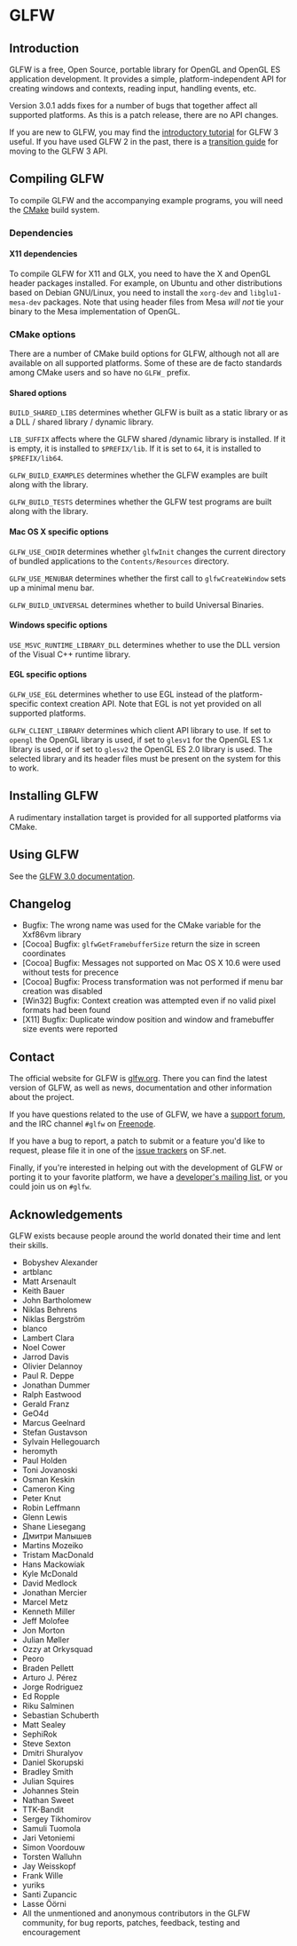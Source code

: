 # GLFW

## Introduction

GLFW is a free, Open Source, portable library for OpenGL and OpenGL ES
application development.  It provides a simple, platform-independent API for
creating windows and contexts, reading input, handling events, etc.

Version 3.0.1 adds fixes for a number of bugs that together affect all supported
platforms.  As this is a patch release, there are no API changes.

If you are new to GLFW, you may find the
[introductory tutorial](http://www.glfw.org/docs/3.0/quick.html) for GLFW
3 useful.  If
you have used GLFW 2 in the past, there is a
[transition guide](http://www.glfw.org/docs/3.0/moving.html) for moving to the
GLFW 3 API.


## Compiling GLFW

To compile GLFW and the accompanying example programs, you will need the
[CMake](http://www.cmake.org/) build system.


### Dependencies

#### X11 dependencies

To compile GLFW for X11 and GLX, you need to have the X and OpenGL header
packages installed.  For example, on Ubuntu and other distributions based on
Debian GNU/Linux, you need to install the `xorg-dev` and `libglu1-mesa-dev`
packages.  Note that using header files from Mesa *will not* tie your binary to
the Mesa implementation of OpenGL.


### CMake options

There are a number of CMake build options for GLFW, although not all are
available on all supported platforms.  Some of these are de facto standards
among CMake users and so have no `GLFW_` prefix.


#### Shared options

`BUILD_SHARED_LIBS` determines whether GLFW is built as a static
library or as a DLL / shared library / dynamic library.

`LIB_SUFFIX` affects where the GLFW shared /dynamic library is
installed.  If it is empty, it is installed to `$PREFIX/lib`.  If it is set to
`64`, it is installed to `$PREFIX/lib64`.

`GLFW_BUILD_EXAMPLES` determines whether the GLFW examples are built
along with the library.

`GLFW_BUILD_TESTS` determines whether the GLFW test programs are
built along with the library.


#### Mac OS X specific options

`GLFW_USE_CHDIR` determines whether `glfwInit` changes the current
directory of bundled applications to the `Contents/Resources` directory.

`GLFW_USE_MENUBAR` determines whether the first call to
`glfwCreateWindow` sets up a minimal menu bar.

`GLFW_BUILD_UNIVERSAL` determines whether to build Universal Binaries.


#### Windows specific options

`USE_MSVC_RUNTIME_LIBRARY_DLL` determines whether to use the DLL version of the
Visual C++ runtime library.


#### EGL specific options

`GLFW_USE_EGL` determines whether to use EGL instead of the platform-specific
context creation API.  Note that EGL is not yet provided on all supported
platforms.

`GLFW_CLIENT_LIBRARY` determines which client API library to use.  If set to
`opengl` the OpenGL library is used, if set to `glesv1` for the OpenGL ES 1.x
library is used, or if set to `glesv2` the OpenGL ES 2.0 library is used.  The
selected library and its header files must be present on the system for this to
work.


## Installing GLFW

A rudimentary installation target is provided for all supported platforms via
CMake.


## Using GLFW

See the [GLFW 3.0 documentation](http://www.glfw.org/docs/3.0/).


## Changelog

 - Bugfix: The wrong name was used for the CMake variable for the Xxf86vm
           library
 - [Cocoa] Bugfix: `glfwGetFramebufferSize` return the size in screen
                   coordinates
 - [Cocoa] Bugfix: Messages not supported on Mac OS X 10.6 were used without
                   tests for precence
 - [Cocoa] Bugfix: Process transformation was not performed if menu bar creation
                   was disabled
 - [Win32] Bugfix: Context creation was attempted even if no valid pixel formats
                   had been found
 - [X11] Bugfix: Duplicate window position and window and framebuffer size
                 events were reported


## Contact

The official website for GLFW is [glfw.org](http://www.glfw.org/).  There you
can find the latest version of GLFW, as well as news, documentation and other
information about the project.

If you have questions related to the use of GLFW, we have a
[support forum](https://sourceforge.net/p/glfw/discussion/247562/), and the IRC
channel `#glfw` on [Freenode](http://freenode.net/).

If you have a bug to report, a patch to submit or a feature you'd like to
request, please file it in one of the
[issue trackers](https://sourceforge.net/p/glfw/_list/tickets) on SF.net.

Finally, if you're interested in helping out with the development of GLFW or
porting it to your favorite platform, we have a
[developer's mailing list](https://lists.stacken.kth.se/mailman/listinfo/glfw-dev),
or you could join us on `#glfw`.


## Acknowledgements

GLFW exists because people around the world donated their time and lent their
skills.

 - Bobyshev Alexander
 - artblanc
 - Matt Arsenault
 - Keith Bauer
 - John Bartholomew
 - Niklas Behrens
 - Niklas Bergström
 - blanco
 - Lambert Clara
 - Noel Cower
 - Jarrod Davis
 - Olivier Delannoy
 - Paul R. Deppe
 - Jonathan Dummer
 - Ralph Eastwood
 - Gerald Franz
 - GeO4d
 - Marcus Geelnard
 - Stefan Gustavson
 - Sylvain Hellegouarch
 - heromyth
 - Paul Holden
 - Toni Jovanoski
 - Osman Keskin
 - Cameron King
 - Peter Knut
 - Robin Leffmann
 - Glenn Lewis
 - Shane Liesegang
 - Дмитри Малышев
 - Martins Mozeiko
 - Tristam MacDonald
 - Hans Mackowiak
 - Kyle McDonald
 - David Medlock
 - Jonathan Mercier
 - Marcel Metz
 - Kenneth Miller
 - Jeff Molofee
 - Jon Morton
 - Julian Møller
 - Ozzy at Orkysquad
 - Peoro
 - Braden Pellett
 - Arturo J. Pérez
 - Jorge Rodriguez
 - Ed Ropple
 - Riku Salminen
 - Sebastian Schuberth
 - Matt Sealey
 - SephiRok
 - Steve Sexton
 - Dmitri Shuralyov
 - Daniel Skorupski
 - Bradley Smith
 - Julian Squires
 - Johannes Stein
 - Nathan Sweet
 - TTK-Bandit
 - Sergey Tikhomirov
 - Samuli Tuomola
 - Jari Vetoniemi
 - Simon Voordouw
 - Torsten Walluhn
 - Jay Weisskopf
 - Frank Wille
 - yuriks
 - Santi Zupancic
 - Lasse Öörni
 - All the unmentioned and anonymous contributors in the GLFW community, for bug
   reports, patches, feedback, testing and encouragement

